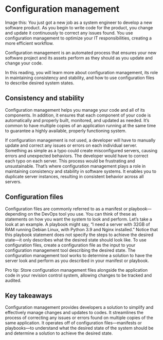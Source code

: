 # Configuration management

Image this: You just got a new job as a system engineer to develop a new software product. As you begin to write code for the product, you change and update it continuously to correct any issues found. You use configuration management to optimize your IT responsibilities, creating a more efficient workflow. 

Configuration management is an automated process that ensures your new software project and its assets perform as they should as you update and change your code.

In this reading, you will learn more about configuration management, its role in maintaining consistency and stability, and how to use configuration files to describe desired system states.

## Consistency and stability

Configuration management helps you manage your code and all of its components. In addition, it ensures that each component of your code is automatically and properly built, monitored, and updated as needed. It’s common to have multiple copies of an application running at the same time to guarantee a highly available, properly functioning system.

If configuration management is not used, a developer will have to manually update and correct any issues or errors on each individual server. Something as simple as a typo could create misconfigured servers, causing errors and unexpected behaviors. The developer would have to correct each typo on each server. This process would be frustrating and unsustainable. That’s where configuration management plays a role in maintaining consistency and stability in software systems. It enables you to duplicate server instances, resulting in consistent behavior across all servers.

## Configuration files

Configuration files are commonly referred to as a manifest or playbook—depending on the DevOps tool you use. You can think of these as statements on how you want the system to look and perform. Let’s take a look at an example. A playbook might say, “I need a server with 32GB of RAM running Debian Linux, with Python 3.9 and Nginx installed.” Notice that this playbook statement does not specify the steps to achieve the desired state—it only describes what the desired state should look like. To use configuration files, create a configuration file as the input to your configuration management tool describing the desired state. The configuration management tool works to determine a solution to have the server look and perform as you described in your manifest or playbook.

Pro tip: Store configuration management files alongside the application code in your revision control system, allowing changes to be tracked and audited.

## Key takeaways

Configuration management provides developers a solution to simplify and effectively manage changes and updates to codes. It streamlines the process of correcting any issues or errors found on multiple copies of the same application. It operates off of configuration files—manifests or playbooks—to understand what the desired state of the system should be and determine a solution to achieve the desired state.
